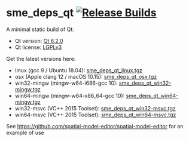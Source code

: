 # sme_deps_qt [![Release Builds](https://github.com/spatial-model-editor/sme_deps_qt/actions/workflows/release.yml/badge.svg)](https://github.com/spatial-model-editor/sme_deps_qt/actions/workflows/release.yml)

A minimal static build of Qt:

- Qt version: [Qt 6.2.0](https://doc.qt.io/qt-6/)
- Qt license: [LGPLv3](https://doc.qt.io/qt-6/lgpl.html)

Get the latest versions here:

- linux (gcc 9 / Ubuntu 18.04): [sme_deps_qt_linux.tgz](https://github.com/spatial-model-editor/sme_deps_qt/releases/latest/download/sme_deps_qt_linux.tgz)
- osx (Apple clang 12 / macOS 10.15): [sme_deps_qt_osx.tgz](https://github.com/spatial-model-editor/sme_deps_qt/releases/latest/download/sme_deps_qt_osx.tgz)
- win32-mingw (mingw-w64-i686-gcc 10): [sme_deps_qt_win32-mingw.tgz](https://github.com/spatial-model-editor/sme_deps_qt/releases/latest/download/sme_deps_qt_win32-mingw.tgz)
- win64-mingw (mingw-w64-x86_64-gcc 10): [sme_deps_qt_win64-mingw.tgz](https://github.com/spatial-model-editor/sme_deps_qt/releases/latest/download/sme_deps_qt_win64-mingw.tgz)
- win32-msvc (VC++ 2015 Toolset): [sme_deps_qt_win32-msvc.tgz](https://github.com/spatial-model-editor/sme_deps_qt/releases/latest/download/sme_deps_qt_win32-msvc.tgz)
- win64-msvc (VC++ 2015 Toolset): [sme_deps_qt_win64-msvc.tgz](https://github.com/spatial-model-editor/sme_deps_qt/releases/latest/download/sme_deps_qt_win64-msvc.tgz)

See <https://github.com/spatial-model-editor/spatial-model-editor> for an example of use
